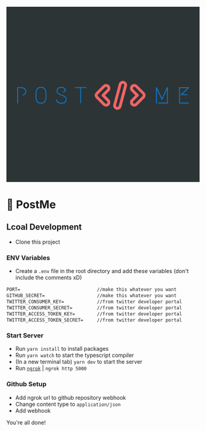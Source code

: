 ![Header](assets/postme-dark.jpg)

# 🏴 PostMe

## Lcoal Development

* Clone this project

### ENV Variables
* Create a ``.env`` file in the root directory and add these variables (don't include the comments xD)
```
PORT=                            //make this whatever you want
GITHUB_SECRET=                   //make this whatever you want
TWITTER_CONSUMER_KEY=            //from twitter developer portal
TWITTER_CONSUMER_SECRET=         //from twitter developer portal
TWITTER_ACCESS_TOKEN_KEY=        //from twitter developer portal
TWITTER_ACCESS_TOKEN_SECRET=     //from twitter developer portal
```


### Start Server
* Run `yarn install` to install packages
* Run `yarn watch` to start the typescript compiler
* (In a new terminal tab) `yarn dev` to start the server
* Run [`ngrok`](https://ngrok.com/) | `ngrok http 5000`

### Github Setup
* Add ngrok url to github repository webhook
* Change content type to `application/json`
* Add webhook

You're all done!

